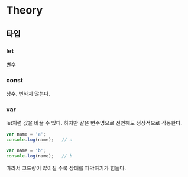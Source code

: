 # Theory

## 타입
### let

변수

### const

상수. 변하지 않는다.

### var

let처럼 값을 바꿀 수 있다. 하지만 같은 변수명으로 선언해도 정상적으로 작동한다.

```javascript
var name = 'a';
console.log(name);   // a

var name = 'b';
console.log(name);   // b
```

따라서 코드량이 많이질 수록 상태를 파악하기가 힘들다.